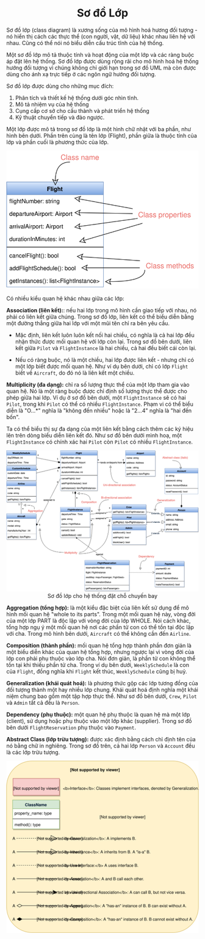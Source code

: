 <h1 align="center">Sơ đồ Lớp</h1>

Sơ đồ lớp (class diagram) là xương sống của mô hình hoá hương đối tượng - nó hiển thị cách các thực thể (con người, vật, dữ liệu) khác nhau liên hệ với nhau. Cũng có thể nói nó biểu diễn cấu trúc tĩnh của hệ thống.

Một sơ đồ lớp mô tả thuộc tính và hoạt động của một lớp và các ràng buộc áp đặt lên hệ thống. Sơ đồ lớp được dùng rộng rãi cho mô hình hoá hệ thống hướng đối tượng vì chúng không chỉ giới hạn trong sơ đồ UML mà còn được dùng cho ánh xạ trực tiếp ở các ngôn ngữ hướng đối tượng.

Sơ đồ lớp được dùng cho những mục đích:

1. Phân tích và thiết kế hệ thống dưới góc nhìn tĩnh.
2. Mô tả nhiệm vụ của hệ thống
3. Cụng cấp cơ sở cho cấu thành và phát triển hệ thống
4. Kỹ thuật chuyển tiếp và đảo ngược.

Một lớp được mô tả trong sơ đồ lớp là một hình chữ nhật với ba phần, như hình bên dưới. Phần trên cùng là tên lớp (Flight), phần giữa là thuộc tính của lớp và phần cuối là phương thức của lớp.

<p align="center">
    <img src="../assets/class-relationship.svg" alt="Class Relationships">
</p>

Có nhiều kiểu quan hệ khác nhau giữa các lớp:

**Association (liên kết):**: nếu hai lớp trong mô hình cần giao tiếp với nhau, nó phải có liên kết giữa chúng. Trong sơ đồ lớp, liên kết có thể biểu diễn bằng một đường thẳng giữa hai lớp với một mũi tên chỉ ra bên yêu cầu.

* Mặc định, liên kết luôn luôn kết nối hai chiều, có nghĩa là cả hai lớp đều nhận thức được mối quan hệ với lớp còn lại. Trong sơ đồ bên dưới, liên kết giữa `Pilot` và `FlightInstance` là hai chiều, cả hai đều biết cái còn lại.

* Nếu có ràng buộc, nó là một chiều, hai lớp được liên kết - nhưng chỉ có một lớp biết được mối quan hệ. Như ví dụ bên dưới, chỉ có lớp `Flight` biết về `Aircraft`, do đó nó là liên kết một chiều.

**Multiplicity (đa dạng):** chỉ ra số lượng thực thể của một lớp tham gia vào quan hệ. Nó là một ràng buộc được chỉ định số lượng thực thể được cho phép giữa hai lớp. Ví dụ ở sơ đồ bên dưới, một `FlightInstance` sẽ có hai `Pilot`, trong khi `Pilot` có thể có nhiều `FlightInstance`. Phạm vi có thể biểu diễn là "O...*" nghĩa là "không đến nhiều" hoặc là "2...4" nghĩa là "hai đến bốn".

Ta có thể biểu thị sự đa dạng của một liên kết bằng cách thêm các ký hiệu lên trên dòng biểu diễn liên kết đó. Như sơ đồ bên dưới mình hoạ, một `FlightInstance` có chính xác hai `Pilot` còn `Pilot` có nhiều `FlightInstance`.

<p align="center">
    <img src="../assets/class-diagram.png" alt="Class Diagram">
    <br />
    Sơ đồ lớp cho hệ thống đặt chỗ chuyến bay
</p>

**Aggregation (tổng hợp):** là một kiểu đặc biệt của liên kết sử dụng để mô hình mối quan hệ "whole to its parts". Trong một mối quan hệ này, vòng đời của một lớp PART là độc lập với vòng đời của lớp WHOLE. Nói cách khác, tổng hợp ngụ ý một mối quan hệ nơi các phần tử con có thể tồn tại độc lập với cha. Trong mô hình bên dưới, `Aircraft` có thể không cần đến `Airline`.

**Composition (thành phần):** mối quan hệ tổng hợp thành phần đơn giản là một biểu diễn khác của quan hệ tổng hợp, nhưng ngược lại vì vòng đời của lớp con phải phụ thuộc vào lớp cha. Nói đơn giản, là phần tử con không thể tồn tại khi thiếu phần tử cha. Trong ví dụ bên dưới, `WeeklySchedule`
là con của `Flight`, đồng nghĩa khi `Flight` kết thúc, `WeeklySchedule` cũng bị huỷ.

**Generalization (khái quát hoá):** là phương thức gộp các lớp tương đồng của đối tượng thành một hay nhiều lớp chung. Khái quát hoá định nghĩa một khái niệm chung bao gồm một tập hợp thực thể. Như sơ đồ bên dưới, `Crew`, `Pilot` và `Admin` tất cả đều là `Person`.

**Dependency (phụ thuộc):** một quan hệ phụ thuộc là quan hệ mà một lớp (client), sử dụng hoặc phụ thuộc vào một lớp khác (supplier). Trong sơ đồ bên dưới `FlightReservation` phụ thuộc vào `Payment`.

**Abstract Class (lớp trừu tượng):** được xác định bằng cách chỉ định tên của nó bằng chữ in nghiêng. Trong sơ đồ trên, cả hai lớp `Person` và `Account` đều là các lớp trừu tượng.

<p align="center">
    <img src="../assets/uml-conversion.svg" alt="UML Conversion">
</p>